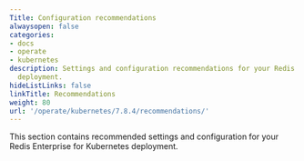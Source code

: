 ```yaml
---
Title: Configuration recommendations
alwaysopen: false
categories:
- docs
- operate
- kubernetes
description: Settings and configuration recommendations for your Redis Enterprise
  deployment.
hideListLinks: false
linkTitle: Recommendations
weight: 80
url: '/operate/kubernetes/7.8.4/recommendations/'
---
```


This section contains  recommended settings and configuration for your Redis Enterprise for Kubernetes deployment.




